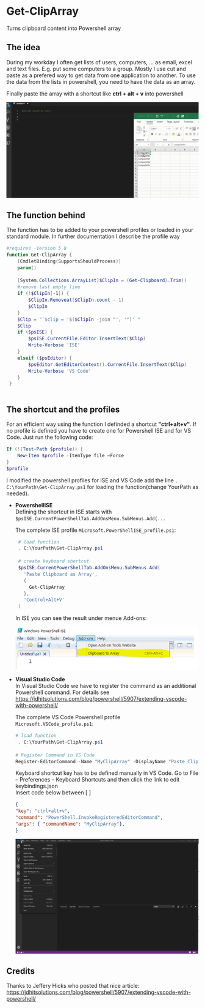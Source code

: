 


# Get-ClipArray
Turns clipboard content into Powershell array

## The idea
During my workday I often get lists of users, computers, ...  as email, excel and text files. E.g. put some computers to a group. 
Mostly I use cut and paste as a prefered way to get data from one application to another. 
To use the data from the lists in powershell, you need to have the data as an array.

Finally paste the array with a shortcut like **ctrl + alt + v** into powershell

![Get-ClipArray](pics/Get-ClipArray.gif)

## The function behind
The function has to be  added to your powershell profiles or  loaded in your standard module. In further documentation I describe the profile way
```powershell
#requires -Version 5.0
function Get-ClipArray {
    [CmdletBinding(SupportsShouldProcess)]
    param()
  
    [System.Collections.ArrayList]$ClipIn = (Get-Clipboard).Trim()
    #remove last empty line
    if (!$ClipIn[-1]) {
        $ClipIn.Removeat($ClipIn.count - 1)
        $ClipIn
    }
    $Clip = "`$clip = '$($ClipIn -join "', '")' "
    $Clip
    if ($psISE) {
        $psISE.CurrentFile.Editor.InsertText($Clip)
        Write-Verbose 'ISE'
    }
    elseif ($psEditor) {
        $psEditor.GetEditorContext().CurrentFile.InsertText($Clip)
        Write-Verbose 'VS Code'
    }
 }
  
```

## The shortcut and the profiles
For an efficient way using the function  I definded a shortcut  **"ctrl+alt+v"**. 
If no profile is defined you have to create one for Powershell ISE and for VS Code. Just run the following code:
```powershell
If (!(Test-Path $profile)) {
    New-Item $profile -ItemType file –Force
}
$profile

```
I modified the powershell profiles for ISE and VS Code add the line
`. C:\YourPath\Get-ClipArray.ps1`
for loading the function(change YourPath as needed).
  - **PowershellISE**  
Defining the shortcut in ISE starts with `$psISE.CurrentPowerShellTab.AddOnsMenu.SubMenus.Add(...`
   
    The complete ISE profile `Microsoft.PowerShellISE_profile.ps1`:
       ```powershell
        # load function 
        . C:\YourPath\Get-ClipArray.ps1
        
        # create keyboard shortcut
        $psISE.CurrentPowerShellTab.AddOnsMenu.SubMenus.Add(
          'Paste Clipboard as Array',
          {
            Get-ClipArray
          },
          'Control+Alt+V'
        )
      ```  
      In ISE you can see the result under menue Add-ons:

      ![ISE](pics/ISE.png)


 - **Visual Studio Code**  
 In Visual Studio Code we have to register the command as an additional Powershell command. For details see 
 https://jdhitsolutions.com/blog/powershell/5907/extending-vscode-with-powershell/  
   
   The complete VS Code Powershell profile `Microsoft.VSCode_profile.ps1`:
      ```powershell
      # load function
       . C:\YourPath\Get-ClipArray.ps1

      # Register Command in VS Code
      Register-EditorCommand -Name "MyClipArray" -DisplayName "Paste Clipboard as Array" -ScriptBlock {Get-ClipArray} -SuppressOutput
      ```  
         
      Keyboard shortcut key has to be defined manually in VS Code.
      Go to File – Preferences – Keyboard Shortcuts and then click the link to edit keybindings.json  
      Insert code below between [ ]

      ```json
      {
      "key": "ctrl+alt+v",
      "command": "PowerShell.InvokeRegisteredEditorCommand",
      "args": { "commandName": "MyClipArray"},
      }
      ```
      ![Set-KeyboardShortcutVsCode](pics/Set-KeyboardShortcutVsCode.gif)





## Credits
Thanks to Jeffery Hicks who posted that nice article:  
https://jdhitsolutions.com/blog/powershell/5907/extending-vscode-with-powershell/



